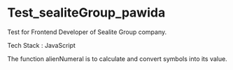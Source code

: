 # Test_sealiteGroup_pawida
Test for Frontend Developer of Sealite Group company.

Tech Stack : JavaScript

The function alienNumeral is to calculate and convert symbols into its value. 